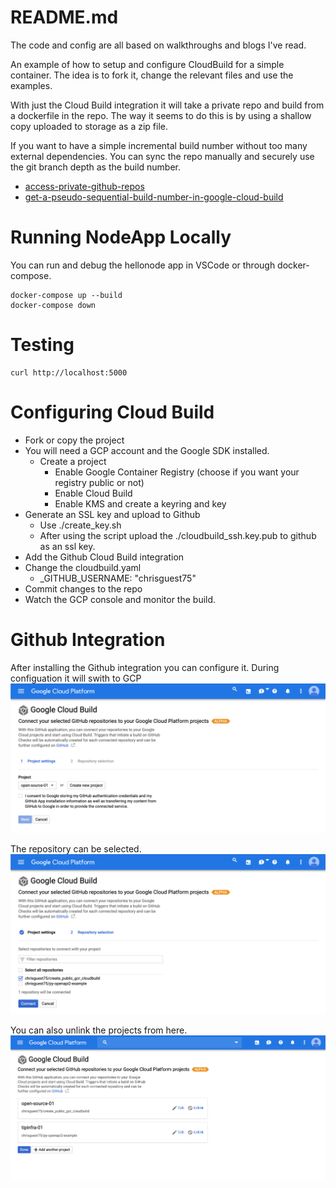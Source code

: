 # README.md
The code and config are all based on walkthroughs and blogs I've read.  

An example of how to setup and configure CloudBuild for a simple container.
The idea is to fork it, change the relevant files and use the examples.  

With just the Cloud Build integration it will take a private repo and build from a dockerfile in the repo.  The way it seems to do this is by using a shallow copy uploaded to storage as a zip file. 

If you want to have a simple incremental build number without too many external dependencies.  You can sync the repo manually and securely use the git branch depth as the build number.

* [access-private-github-repos](https://cloud.google.com/cloud-build/docs/access-private-github-repos)
* [get-a-pseudo-sequential-build-number-in-google-cloud-build](https://medium.com/@nieldw/get-a-pseudo-sequential-build-number-in-google-cloud-build-85ae591cf86)

# Running NodeApp Locally
You can run and debug the hellonode app in VSCode or through docker-compose.

```
docker-compose up --build
docker-compose down
```

# Testing 
```
curl http://localhost:5000
```

# Configuring Cloud Build
* Fork or copy the project
* You will need a GCP account and the Google SDK installed. 
    * Create a project
        * Enable Google Container Registry (choose if you want your registry public or not)
        * Enable Cloud Build
        * Enable KMS and create a keyring and key
* Generate an SSL key and upload to Github
    * Use ./create_key.sh
    * After using the script upload the ./cloudbuild_ssh.key.pub to github as an ssl key.
* Add the Github Cloud Build integration 
* Change the cloudbuild.yaml
    * _GITHUB_USERNAME: "chrisguest75" 
* Commit changes to the repo 
* Watch the GCP console and monitor the build. 

# Github Integration 

After installing the Github integration you can configure it. During configuation it will swith to GCP
![](./images/integrate1.png)

The repository can be selected.
![](./images/integrate2.png)

You can also unlink the projects from here. 
![](./images/integrate3.png)